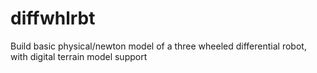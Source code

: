 # diffwhlrbt
Build basic physical/newton model of a three wheeled differential robot, with digital terrain model support 

